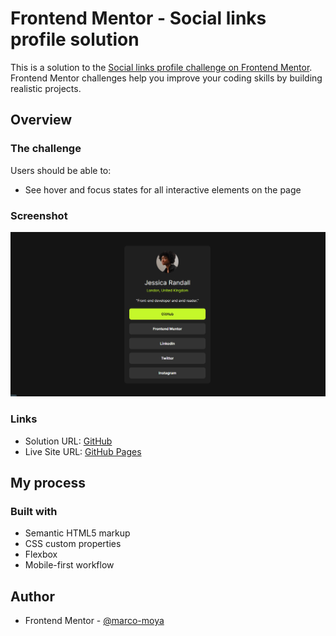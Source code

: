 # Frontend Mentor - Social links profile solution

This is a solution to the [Social links profile challenge on Frontend Mentor](https://www.frontendmentor.io/challenges/social-links-profile-UG32l9m6dQ). Frontend Mentor challenges help you improve your coding skills by building realistic projects.

## Overview

### The challenge

Users should be able to:

- See hover and focus states for all interactive elements on the page

### Screenshot

![](./design/screenshot.png)

### Links

- Solution URL: [GitHub](https://github.com/marco-moya/social-links-profile)
- Live Site URL: [GitHub Pages](https://marco-moya.github.io/social-links-profile)

## My process

### Built with

- Semantic HTML5 markup
- CSS custom properties
- Flexbox
- Mobile-first workflow

## Author

- Frontend Mentor - [@marco-moya](https://www.frontendmentor.io/profile/marco-moya)
